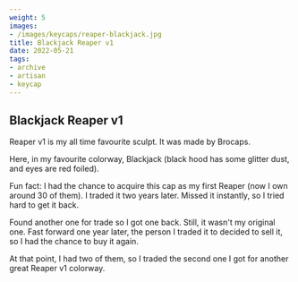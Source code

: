 ```yaml
---
weight: 5
images:
- /images/keycaps/reaper-blackjack.jpg
title: Blackjack Reaper v1
date: 2022-05-21
tags:
- archive
- artisan
- keycap
---
```


## Blackjack Reaper v1

Reaper v1 is my all time favourite sculpt. It was made by Brocaps.

Here, in my favourite colorway, Blackjack (black hood has some glitter dust, and eyes are red foiled).

Fun fact: I had the chance to acquire this cap as my first Reaper (now I own around 30 of them). I traded it two years later. Missed it instantly, so I tried hard to get it back.

Found another one for trade so I got one back. Still, it wasn't my original one. Fast forward one year later, the person I traded it to decided to sell it, so I had the chance to buy it again.

At that point, I had two of them, so I traded the second one I got for another great Reaper v1 colorway.
